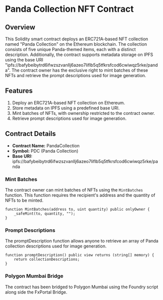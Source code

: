 # Panda Collection NFT Contract

## Overview

This Solidity smart contract deploys an ERC721A-based NFT collection named "Panda Collection" on the Ethereum blockchain. The collection consists of five unique Panda-themed items, each with a distinct description. Additionally, the contract supports metadata storage on IPFS using the base URI "ipfs://bafybeibytrd6ifwzszvanllj6azeo7liflb5q5tfkrsfcod6cwiwqz5rke/panda". The contract owner has the exclusive right to mint batches of these NFTs and retrieve the prompt descriptions used for image generation.

## Features

1. Deploy an ERC721A-based NFT collection on Ethereum.
2. Store metadata on IPFS using a predefined base URI.
3. Mint batches of NFTs, with ownership restricted to the contract owner.
4. Retrieve prompt descriptions used for image generation.

## Contract Details

- **Contract Name:** PandaCollection
- **Symbol:** PDC (Panda Collection)
- **Base URI:** ipfs://bafybeibytrd6ifwzszvanllj6azeo7liflb5q5tfkrsfcod6cwiwqz5rke/panda

### Mint Batches

The contract owner can mint batches of NFTs using the `MintBatches` function. This function requires the recipient's address and the quantity of NFTs to be minted.

```solidity
function MintBatches(address to, uint quantity) public onlyOwner {
    _safeMint(to, quantity, "");
}
```

### Prompt Descriptions

The promptDescription function allows anyone to retrieve an array of Panda collection descriptions used for image generation.

```solidity
function promptDescription() public view returns (string[] memory) {
    return collectionDescriptions;
}
```

### Polygon Mumbai Bridge

The contract has been bridged to Polygon Mumbai using the Foundry script along side the FxPortal Bridge.
